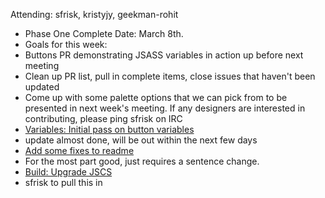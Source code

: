 Attending: sfrisk, kristyjy, geekman-rohit


* Phase One Complete Date: March 8th.
* Goals for this week:
 * Buttons PR demonstrating JSASS variables in action up before next meeting
 * Clean up PR list, pull in complete items, close issues that haven't been updated
 * Come up with some palette options that we can pick from to be presented in next week's meeting. If any designers are interested in contributing, please ping sfrisk on IRC
* [Variables: Initial pass on button variables](https://github.com/jquery/css-chassis/pull/138)
 * update almost done, will be out within the next few days
* [Add some fixes to readme](https://github.com/jquery/css-chassis/pull/132)
 * For the most part good, just requires a sentence change.
* [Build: Upgrade JSCS](https://github.com/jquery/css-chassis/pull/137)
 * sfrisk to pull this in
